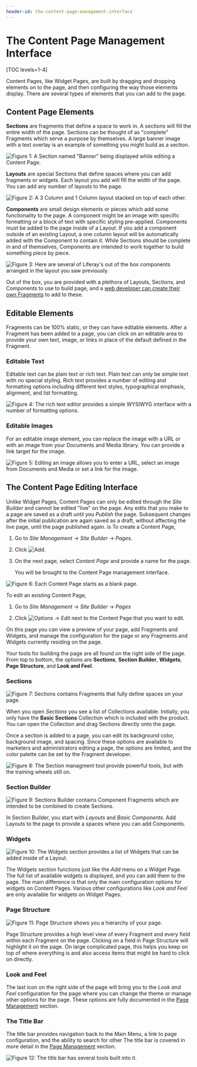 ```yaml
---
header-id: the-content-page-management-interface
---
```


# The Content Page Management Interface

[TOC levels=1-4]

Content Pages, like Widget Pages, are built by dragging and dropping elements 
on to the page, and then configuring the way those elements display. There are 
several types of elements that you can add to the page.

## Content Page Elements

**Sections** are fragments that define a space to work in. A sections will fill 
the entire width of the page. Sections can be thought of as "complete" 
Fragments which serve a purpose by themselves. A large banner image with a text 
overlay is an example of something you might build as a section.

![Figure 1: A Section named "Banner" being displayed while editing a Content Page. ](../../../images/content-page-section-example.png)

**Layouts** are special Sections that define spaces where you can add fragments 
or widgets. Each layout you add will fill the width of the page. You can add 
any number of layouts to the page.

![Figure 2: A 3 Column and 1 Column layout stacked on top of each other.](../../../images/content-page-layout-example.png)


**Components** are small design elements or pieces which add some functionality 
to the page. A component might be an image with specific formatting or a block 
of text with specific styling pre-applied. Components must be added to the page 
inside of a Layout. If you add a component outside of an existing Layout, a one 
column layout will be automatically added with the Component to contain it. 
While Sections should be complete in and of themselves, Components are intended 
to work together to build something piece by piece.

![Figure 3: Here are several of Liferay's out of the box components arranged in the layout you saw previously.](../../../images/content-page-component-example.png)

Out of the box, you are provided with a plethora of Layouts, Sections, and 
Components to use to build page, and a [web developer can create their own Fragments](dev-guide-link) to add to these.

## Editable Elements

Fragments can be 100% static, or they can have editable elements. After a 
Fragment has been added to a page, you can click on an editable area to provide 
your own text, image, or links in place of the default defined in the Fragment.

### Editable Text

Editable text can be plain text or rich text. Plain text can only be simple 
text with no special styling. Rich text provides a number of editing and 
formatting options including different text styles, typographical emphasis, 
alignment, and list formatting.

![Figure 4: The rich text editor provides a simple WYSIWYG interface with a number of formatting options.](../../../images/content-page-rich-text-editor.png)

### Editable Images

For an editable image element, you can replace the image with a URL or with an 
image from your Documents and Media library. You can provide a link target for 
the image.

![Figure 5: Editing an image allows you to enter a URL, select an image from Documents and Media or set a link for the image.](../../../images/content-page-image-editor.png)

## The Content Page Editing Interface

Unlike Widget Pages, Content Pages can only be edited through the *Site 
Builder* and cannot be edited "live" on the page. Any edits that you make to a 
page are saved as a draft until you *Publish* the page. Subsequent changes 
after the initial publication are again saved as a draft, without affecting the 
live page, until the page published again. is To create a Content Page,

1.  Go to *Site Management* &rarr; *Site Builder* &rarr; *Pages*.

2.  Click ![Add](../../../images/icon-add.png).

3.  On the next page, select *Content Page* and provide a name for the page.

    You will be brought to the Content Page management interface.
    
![Figure 6: Each Content Page starts as a blank page.](../../../images/content-page-edit-blank-page.png)

To edit an existing Content Page,

1.  Go to *Site Management* &rarr; *Site Builder* &rarr; *Pages*

2.  Click ![Options](../../../images/icon-edit-pencil.png) &rarr; *Edit* next to the 
    Content Page that you want to edit.
    
On this page you can view a preview of your page, add Fragments and Widgets, 
and manage the configuration for the page or any Fragments and Widgets 
currently residing on the page.

Your tools for building the page are all found on the right side of the page. 
From top to bottom, the options are **Sections**, **Section Builder**, 
**Widgets**, **Page Structure**, and **Look and Feel**.

### Sections

![Figure 7: *Sections* contains Fragments that fully define spaces on your page.](../../../images/content-page-sections-editor.png)

When you open *Sections* you see a list of Collections available. Initially, 
you only have the **Basic Sections** Collection which is included with the 
product. You can open the Collection and drag Sections directly onto the page.

Once a section is added to a page, you can edit its background color, 
background image, and spacing. Since these options are available to marketers 
and administrators editing a page, the options are limited, and the color 
palette can be set by the Fragment developer.

![Figure 8: The Section managment tool provide powerful tools, but with the training wheels still on.](../../../images/content-page-sections-config.png)

### Section Builder

![Figure 9: *Sections Builder* contains *Component* Fragments which are intended to be combined to create Sections.](../../../images/content-page-section-builder-editor.png)

In Section Builder, you start with *Layouts* and *Basic Components*. Add 
Layouts to the page to provide a spaces where you can add Components.

### Widgets

![Figure 10: The Widgets section provides a list of Widgets that can be added inside of a Layout.](../../../images/content-page-widget-editor.png)

The Widgets section functions just like the *Add* menu on a Widget Page. The 
full list of available widgets is displayed, and you can add them to the page.
The main difference is that only the main configuration options for widgets on 
Content Pages. Various other configurations like *Look and Feel* are only 
available for widgets on Widget Pages.

### Page Structure

![Figure 11: *Page Structure* shows you a hierarchy of your page.](../../../images/content-page-page-structure-editor.png)

Page Structure provides a high level view of every Fragment and every field 
within each Fragment on the page. Clicking on a field in Page Structure will 
highlight it on the page. On large complicated page, this helps you keep on top 
of where everything is and also access items that might be hard to click on 
directly.

### Look and Feel

The last icon on the right side of the page will bring you to the *Look and 
Feel* configuration for the page where you can change the theme or manage other 
options for the page. These options are fully documented in the [Page Management](docs/7-2/user/-/knowledge_base/user/creating-pages) section.

### The Title Bar

The title bar provides navigation back to the Main Menu, a link to page 
configuration, and the ability to search for other The title bar is covered in 
more detail in the [Page Management](docs/7-2/user/-/knowledge_base/user/creating-pages) section.

![Figure 12: The title bar has several tools built into it.](../../../images/content-page-edit-title-bar.png)
